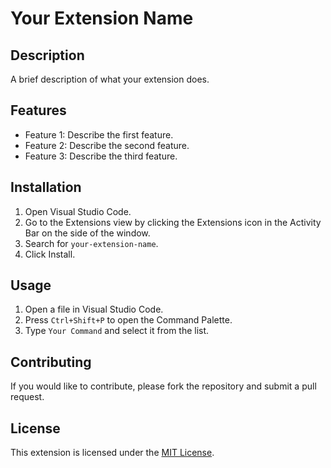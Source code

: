 # Your Extension Name

## Description

A brief description of what your extension does.

## Features

- Feature 1: Describe the first feature.
- Feature 2: Describe the second feature.
- Feature 3: Describe the third feature.

## Installation

1. Open Visual Studio Code.
2. Go to the Extensions view by clicking the Extensions icon in the Activity Bar on the side of the window.
3. Search for `your-extension-name`.
4. Click Install.

## Usage

1. Open a file in Visual Studio Code.
2. Press `Ctrl+Shift+P` to open the Command Palette.
3. Type `Your Command` and select it from the list.

## Contributing

If you would like to contribute, please fork the repository and submit a pull request.

## License

This extension is licensed under the [MIT License](git@github.com:dreamlixia/yayaTest.git).